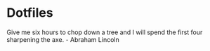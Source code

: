 # Dotfiles

Give me six hours to chop down a tree and I will spend the first four sharpening the axe. - Abraham Lincoln
